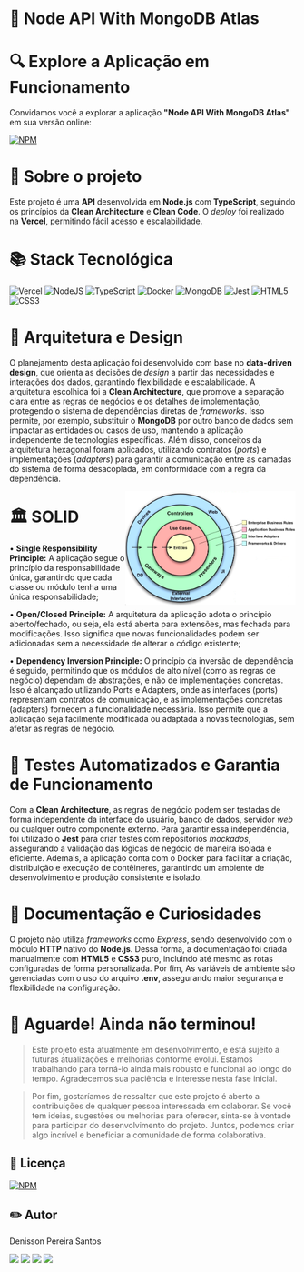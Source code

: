 # 📗 Node API With MongoDB Atlas

# 🔍 Explore a Aplicação em Funcionamento

Convidamos você a explorar a aplicação **"Node API With MongoDB Atlas"** em sua versão online: 

[![NPM](https://img.shields.io/badge/Clique%20Aqui-8A2BE2)](https://node-api-with-mongo-atlas.vercel.app/)

# 📑 Sobre o projeto 

Este projeto é uma **API** desenvolvida em **Node.js** com **TypeScript**, seguindo os princípios da **Clean Architecture** e **Clean Code**. O *deploy* foi realizado na **Vercel**, permitindo fácil acesso e escalabilidade.

# 📚 Stack Tecnológica

![Vercel](https://img.shields.io/badge/vercel-%23000000.svg?style=for-the-badge&logo=vercel&logoColor=white)
![NodeJS](https://img.shields.io/badge/node.js-6DA55F?style=for-the-badge&logo=node.js&logoColor=white)
![TypeScript](https://img.shields.io/badge/typescript-%23007ACC.svg?style=for-the-badge&logo=typescript&logoColor=white)
![Docker](https://img.shields.io/badge/docker-%230db7ed.svg?style=for-the-badge&logo=docker&logoColor=white)
![MongoDB](https://img.shields.io/badge/MongoDB-%234ea94b.svg?style=for-the-badge&logo=mongodb&logoColor=white)
![Jest](https://img.shields.io/badge/-jest-%23C21325?style=for-the-badge&logo=jest&logoColor=white)
![HTML5](https://img.shields.io/badge/html5-%23E34F26.svg?style=for-the-badge&logo=html5&logoColor=white)
![CSS3](https://img.shields.io/badge/css3-%231572B6.svg?style=for-the-badge&logo=css3&logoColor=white)

# 🧱 Arquitetura e Design

O planejamento desta aplicação foi desenvolvido com base no **data-driven design**, que orienta as decisões de *design* a partir das necessidades e interações dos dados, garantindo flexibilidade e escalabilidade. A arquitetura escolhida foi a **Clean Architecture**, que promove a separação clara entre as regras de negócios e os detalhes de implementação, protegendo o sistema de dependências diretas de *frameworks*. Isso permite, por exemplo, substituir o **MongoDB** por outro banco de dados sem impactar as entidades ou casos de uso, mantendo a aplicação independente de tecnologias específicas. Além disso, conceitos da arquitetura hexagonal foram aplicados, utilizando contratos (*ports*) e implementações (*adapters*) para garantir a comunicação entre as camadas do sistema de forma desacoplada, em conformidade com a regra da dependência.

<img src="./github/clean.png" min-width="100px" max-width="100px" width="300px" align="right" alt="Computador iuriCode">

# 🏛️ SOLID

• **Single Responsibility Principle:** A aplicação segue o princípio da responsabilidade única, garantindo que cada classe ou módulo tenha uma única responsabilidade;

• **Open/Closed Principle:** A arquitetura da aplicação adota o princípio aberto/fechado, ou seja, ela está aberta para extensões, mas fechada para modificações. Isso significa que novas funcionalidades podem ser adicionadas sem a necessidade de alterar o código existente;

• **Dependency Inversion Principle:** O princípio da inversão de dependência é seguido, permitindo que os módulos de alto nível (como as regras de negócio) dependam de abstrações, e não de implementações concretas. Isso é alcançado utilizando Ports e Adapters, onde as interfaces (ports) representam contratos de comunicação, e as implementações concretas (adapters) fornecem a funcionalidade necessária. Isso permite que a aplicação seja facilmente modificada ou adaptada a novas tecnologias, sem afetar as regras de negócio.

# 🧪 Testes Automatizados e Garantia de Funcionamento

Com a **Clean Architecture**, as regras de negócio podem ser testadas de forma independente da interface do usuário, banco de dados, servidor *web* ou qualquer outro componente externo. Para garantir essa independência, foi utilizado o **Jest** para criar testes com repositórios *mockados*, assegurando a validação das lógicas de negócio de maneira isolada e eficiente. Ademais, a aplicação conta com o Docker para facilitar a criação, distribuição e execução de contêineres, garantindo um ambiente de desenvolvimento e produção consistente e isolado.

# 📕 Documentação e Curiosidades

O projeto não utiliza *frameworks* como *Express*, sendo desenvolvido com o módulo **HTTP** nativo do **Node.js**. Dessa forma, a documentação foi criada manualmente com **HTML5** e **CSS3** puro, incluindo até mesmo as rotas configuradas de forma personalizada. Por fim, As variáveis de ambiente são gerenciadas com o uso do arquivo **.env**, assegurando maior segurança e flexibilidade na configuração.

# 🚨 Aguarde! Ainda não terminou!

>Este projeto está atualmente em desenvolvimento, e está sujeito a futuras atualizações e melhorias conforme evolui. Estamos trabalhando para torná-lo ainda mais robusto e funcional ao longo do tempo. Agradecemos sua paciência e interesse nesta fase inicial.

>Por fim, gostaríamos de ressaltar que este projeto é aberto a contribuições de qualquer pessoa interessada em colaborar. Se você tem ideias, sugestões ou melhorias para oferecer, sinta-se à vontade para participar do desenvolvimento do projeto. Juntos, podemos criar algo incrível e beneficiar a comunidade de forma colaborativa.

## 📜 Licença

[![NPM](https://img.shields.io/npm/l/react)](https://github.com/Denisson-Pereira/node-api-with-mongo-atlas/blob/main/LICENSE) 

## ✏️ Autor 

Denisson Pereira Santos

<div> 
<a href="https://www.linkedin.com/in/denissonpereira/" target="_blank"><img src="https://img.shields.io/badge/-LinkedIn-%230077B5?style=for-the-badge&logo=linkedin&logoColor=white"  target="_blank"></a> 
<a href="https://denissonpereira.com" target="_blank"><img src="https://img.shields.io/badge/Meu%20Site-%2333cc33?style=for-the-badge&logo=fontawesome&logoColor=white&logoWidth=15&labelColor=black"  target="_blank"></a> 
<a href="https://github.com/Denisson-Pereira" target="_blank"><img src="https://img.shields.io/badge/GitHub-%23181717?style=for-the-badge&logo=github&logoColor=white&logoWidth=15&labelColor=black"  target="_blank"></a> 
<a href="https://www.instagram.com/denisson_pereira1?igshid=OGQ5ZDc2ODk2ZA%3D%3D&utm_source=qr" target="_blank"><img src="https://img.shields.io/badge/-Instagram-%23E4405F?style=for-the-badge&logo=instagram&logoColor=white"></a>
</div>&nbsp;&nbsp;